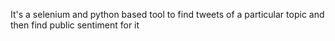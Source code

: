It's a selenium and python based tool to find tweets of a particular topic and then find public sentiment for it
